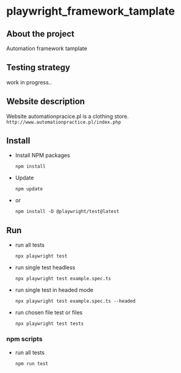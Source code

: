 # playwright_framework_tamplate
## About the project
Automation framework tamplate 
## Testing strategy
work in progress..
## Website description
Website automationpracice.pl is a clothing store.
`http://www.automationpractice.pl/index.php`
## Install
- Install NPM packages
    ```
    npm install
    ```
- Update     
    ```
    npm update
    ```
- or 
    ```
    npm install -D @playwright/test@latest
    ```
## Run
- run all tests 
    ```
    npx playwright test
    ```
- run single test headless
    ```
    npx playwright test example.spec.ts
    ```
- run single test in headed mode
    ```
    npx playwright test example.spec.ts --headed
    ```
- run chosen file test or files
    ```
    npx playwright test tests
    ```
### npm scripts
- run all tests
    ```
    npm run test
    ```